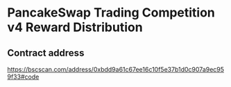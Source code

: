# PancakeSwap Trading Competition v4 Reward Distribution

## Contract address

https://bscscan.com/address/0xbdd9a61c67ee16c10f5e37b1d0c907a9ec959f33#code
